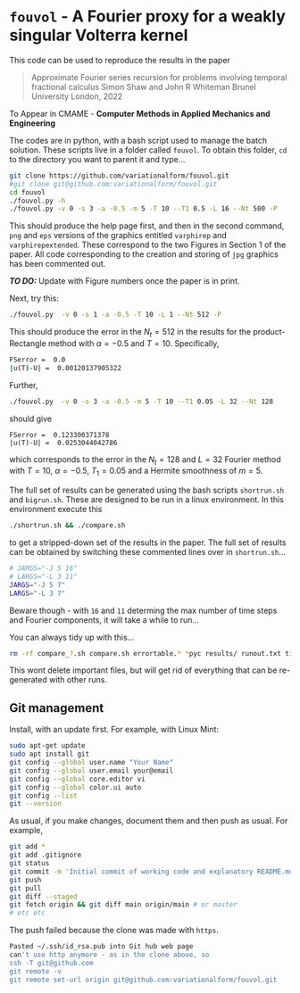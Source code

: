 # `fouvol` - A Fourier proxy for a weakly singular Volterra kernel

This code can be used to reproduce the results in the paper

>Approximate Fourier series recursion for problemsinvolving temporal fractional calculusSimon Shaw and John R Whiteman
Brunel University London, 2022

To Appear in CMAME - **Computer Methods in Applied Mechanics and Engineering**

The codes are in python, with a bash script used to manage the batch solution. These scripts live in a folder called `fouvol`. To obtain this folder, `cd` to the directory you want to parent it and type...

```bash
git clone https://github.com/variationalform/fouvol.git
#git clone git@github.com:variationalform/fouvol.git
cd fouvol
./fouvol.py -h
./fouvol.py -v 0 -s 3 -a -0.5 -m 5 -T 10 --T1 0.5 -L 16 --Nt 500 -P
```

This should produce the  help page first, and then in the second command, `png` and `eps` versions of the graphics entitled `varphirep` and  `varphirepextended`. These correspond to the two Figures in Section 1 of the paper. All code corresponding to the creation and storing of `jpg` graphics has been commented out.

**_*TO DO:*_** Update with Figure numbers once the paper is in print.

Next, try this:
```bash
./fouvol.py  -v 0 -s 1 -a -0.5 -T 10 -L 1 --Nt 512 -P
```
This should produce the error in the $N_t = 512$ in the results for the product-Rectangle method with $\alpha = −0.5$ and $T = 10$. Specifically,

```bash
FSerror =  0.0
|u(T)-U| =  0.00120137905322
```
Further,
```bash
./fouvol.py  -v 0 -s 3 -a -0.5 -m 5 -T 10 --T1 0.05 -L 32 --Nt 128
```
should give
```bas
FSerror =  0.123300371378
|u(T)-U| =  0.0253044042786
```
which corresponds to the error in the $N_t = 128$ and $L=32$ Fourier
method with $T = 10$, $\alpha = −0.5$, $T_1 = 0.05$ and a Hermite smoothness of $m = 5$.

The full set of results can be generated using the bash scripts `shortrun.sh` and `bigrun.sh`. These are designed to be run in a linux environment. In this environment execute this

```bash
./shortrun.sh && ./compare.sh
```
to get a stripped-down set of the results in the paper. The full set of results can be obtained by switching these commented lines over in `shortrun.sh`...

```bash
# JARGS="-J 5 16"
# LARGS="-L 3 11"
JARGS="-J 5 7"
LARGS="-L 3 7"
```
Beware though - with `16` and `11` determing the max number of time steps and Fourier components, it will take a while to run...

You can always tidy up with this...

```bash
rm -rf compare_?.sh compare.sh errortable.* *pyc results/ runout.txt timestable.* *.eps *.png
```
This wont delete important files, but will get rid of everything that can be re-generated with other runs.

## Git management

Install, with an update first. For example, with Linux Mint:
```bash
sudo apt-get update
sudo apt install git
git config --global user.name "Your Name"
git config --global user.email your@email
git config --global core.editor vi
git config --global color.ui auto
git config --list
git --version
```

As usual, if you make changes, document them and then push as usual. For example,

```bash
git add *
git add .gitignore 
git status
git commit -m 'Initial commit of working code and explanatory README.md'
git push
git pull
git diff --staged
git fetch origin && git diff main origin/main # or master
# etc etc
```
The push failed because the clone was made with `https`.

```bash
Pasted ~/.ssh/id_rsa.pub into Git hub web page
can't use http anymore - as in the clone above, so
ssh -T git@github.com
git remote -v
git remote set-url origin git@github.com:variationalform/fouvol.git
```
